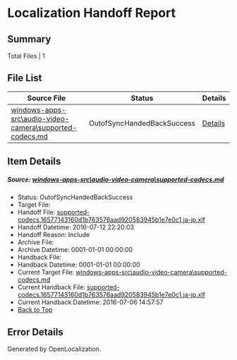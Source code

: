 # <a name='report-top'></a> Localization Handoff Report

## Summary
 Total Files | 1

## File List
 Source File | Status | Details 
 ----------- | ------ | ------- 
 [windows-apps-src\audio-video-camera\supported-codecs.md](https://github.com/Microsoft/windows-apps/blob/b4d6a9f7cc8b343ee1cbd31bcfd8f19e329c82dc/windows-apps-src/audio-video-camera/supported-codecs.md) | OutofSyncHandedBackSuccess | [Details](#00fbbdde8d805ce7ae07df1d52dd8171de7d58ab493)

## Item Details
##### <a name='00fbbdde8d805ce7ae07df1d52dd8171de7d58ab493'></a> Source: [windows-apps-src\audio-video-camera\supported-codecs.md](https://github.com/Microsoft/windows-apps/blob/b4d6a9f7cc8b343ee1cbd31bcfd8f19e329c82dc/windows-apps-src/audio-video-camera/supported-codecs.md)
* Status: OutofSyncHandedBackSuccess
* Target File: 
* Handoff File: [supported-codecs.16577143160d1b763576aad920583945b1e7e0c1.ja-jp.xlf](https://github.com/Microsoft/WDG.handoff/blob/424e830d725cc438ad22e8e13235276a71bfd8a5/ol-handoff/Microsoft/windows-apps.ja-jp/master/supported-codecs.16577143160d1b763576aad920583945b1e7e0c1.ja-jp.xlf)
* Handoff Datetime: 2016-07-12 22:20:03
* Handoff Reason: Include
* Archive File: 
* Archive Datetime: 0001-01-01 00:00:00
* Handback File: 
* Handback Datetime: 0001-01-01 00:00:00
* Current Target File: [windows-apps-src\audio-video-camera\supported-codecs.md](https://github.com/Microsoft/windows-apps.ja-jp/blob/50184089ee68f46cd2f416adf3a3994777b91210/windows-apps-src/audio-video-camera/supported-codecs.md)
* Current Handback File: [supported-codecs.16577143160d1b763576aad920583945b1e7e0c1.ja-jp.xlf](https://github.com/Microsoft/WDG.handback/blob/4b30c8e256811740592ee2bde985c1f06955abde/ol-handback/Microsoft/windows-apps.ja-jp/master/supported-codecs.16577143160d1b763576aad920583945b1e7e0c1.ja-jp.xlf)
* Current Handback Datetime: 2016-07-06 14:57:57
* [Back to Top](#report-top)


## Error Details

Generated by OpenLocalization.
